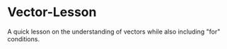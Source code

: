 # Vector-Lesson
A quick lesson on the understanding of vectors while also including "for" conditions.

